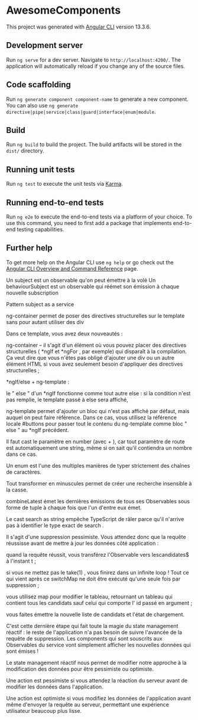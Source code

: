 # AwesomeComponents

This project was generated with [Angular CLI](https://github.com/angular/angular-cli) version 13.3.6.

## Development server

Run `ng serve` for a dev server. Navigate to `http://localhost:4200/`. The application will automatically reload if you change any of the source files.

## Code scaffolding

Run `ng generate component component-name` to generate a new component. You can also use `ng generate directive|pipe|service|class|guard|interface|enum|module`.

## Build

Run `ng build` to build the project. The build artifacts will be stored in the `dist/` directory.

## Running unit tests

Run `ng test` to execute the unit tests via [Karma](https://karma-runner.github.io).

## Running end-to-end tests

Run `ng e2e` to execute the end-to-end tests via a platform of your choice. To use this command, you need to first add a package that implements end-to-end testing capabilities.

## Further help

To get more help on the Angular CLI use `ng help` or go check out the [Angular CLI Overview and Command Reference](https://angular.io/cli) page.

Un subject est un observable qu'on peut émettre à la volé
Un behaviourSubject est un observable qui réémet son émission à chaque nouvelle subscription

Pattern subject as a service

ng-container permet de poser des directives structurelles sur le template sans pour autant utiliser des div


Dans ce template, vous avez deux nouveautés :

ng-container  – il s'agit d'un élément où vous pouvez placer des directives structurelles (  *ngIf  et  *ngFor  , par exemple) qui disparaît à la compilation. Ça veut dire que vous n'êtes pas obligé d'ajouter une  div  ou un autre élément HTML si vous avez seulement besoin d'appliquer des directives structurelles ;

*ngIf/else  +  ng-template  :

le "  else  " d'un  *ngIf  fonctionne comme tout autre  else  : si la condition n'est pas remplie, le template passé à  else  sera affiché,

ng-template  permet d'ajouter un bloc qui n'est pas affiché par défaut, mais auquel on peut faire référence. Dans ce cas, vous utilisez la référence locale  #buttons  pour passer tout le contenu du  ng-template  comme bloc "  else  " au  *ngIf  précédent.


Il faut cast le paramètre en  number  (avec  +  ), car tout paramètre de route est automatiquement une string, même si on sait qu'il contiendra un nombre dans ce cas.


Un enum est l'une des multiples manières de typer strictement des chaînes de caractères.

Tout transformer en minuscules permet de créer une recherche insensible à la casse.

combineLatest émet les dernières émissions de tous ses Observables sous forme de tuple à chaque fois que l'un d'entre eux émet.

Le cast  search as string empêche TypeScript de râler parce qu'il n'arrive pas à identifier le type exact de search .



Il s'agit d'une suppression pessimiste. Vous attendez donc que la requête réussisse avant de mettre à jour les données côté application :

quand la requête réussit, vous transférez l'Observable vers lescandidates$ à l'instant t ;

si vous ne mettez pas le take(1) , vous finirez dans un infinite loop ! Tout ce qui vient après ce switchMap ne doit être exécuté qu'une seule fois par suppression ;

vous utilisez map pour modifier le tableau, retournant un tableau qui contient tous les candidats sauf celui qui comporte l' id passé en argument ;

vous faites émettre la nouvelle liste de candidats et l'état de chargement.

C'est cette dernière étape qui fait toute la magie du state management réactif : le reste de l'application n'a pas besoin de suivre l'avancée de la requête de suppression. Les components qui sont souscrits aux Observables du service vont simplement afficher les nouvelles données qui sont émises !


Le state management réactif nous permet de modifier notre approche à la modification des données pour être pessimiste ou optimiste.

Une action est pessimiste si vous attendez la réaction du serveur avant de modifier les données dans l'application.

Une action est optimiste si vous modifiez les données de l'application avant même d'envoyer la requête au serveur, permettant une expérience utilisateur beaucoup plus lisse.